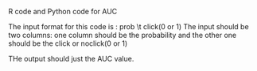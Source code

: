 R code and Python code for AUC

The input format for this code is : prob \t click(0 or 1)
The input should be two columns: one column should be the probability and the other one should be the click or noclick(0 or 1)

THe output should just the AUC value.
